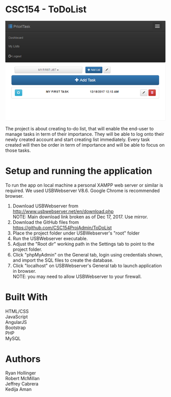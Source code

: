 # CSC154 - ToDoList
![Sample Screenshot](img/prioritask.png?raw=true "PrioriTask")  

The project is about creating to-do list, that will enable the end-user to manage tasks in term of their importance. They will be able to log onto their newly created account and start creating list immediately. Every task created will then be order in term of importance and will be able to focus on those tasks.

# Setup and running the application
To run the app on local machine a personal XAMPP web server or similar is required.  We used USBWebserver V8.6. Google Chrome is recommended browser.

  1. Download USBWebserver from http://www.usbwebserver.net/en/download.php  
  NOTE: Main download link broken as of Dec 17, 2017. Use mirror.  
  1.    Download the GitHub files from https://github.com/CSC154ProjAdmin/ToDoList
  1.    Place the project folder under USBWebserver's "root" folder
  1.    Run the USBWebserver executable.  
  1.    Adjust the "Root dir" working path in the Settings tab to point to the project folder.  
  1.    Click "phpMyAdmin" on the General tab, login using credentials shown, and import the SQL files to create the database.
  1.    Click "localhost" on USBWebserver's General tab to launch application in browser.  
        NOTE: you may need to allow USBWebserver to your firewall.  

# Built With
HTML/CSS  
JavaScript  
AngularJS  
Bootstrap  
PHP  
MySQL  

# Authors
Ryan Hollinger  
Robert McMillan  
Jeffrey Cabrera  
Kedija Aman  
